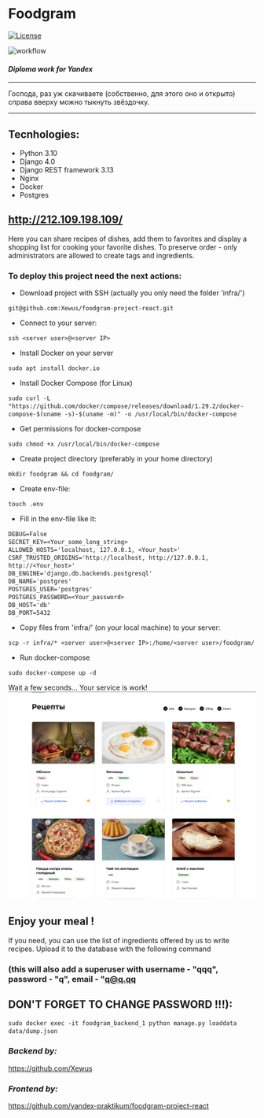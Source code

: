 # Foodgram

[![License](https://img.shields.io/badge/License-BSD_2--Clause-orange.svg)](https://opensource.org/licenses/BSD-2-Clause)

![workflow](https://github.com/Xewus/Foodgram/actions/workflows/main.yml/badge.svg)

#### *Diploma work for Yandex*

***
Господа, раз уж скачиваете (собственно, для этого оно и открыто) справа вверху можно тыкнуть звёздочку. 
***

## Tecnhologies:
- Python 3.10
- Django 4.0
- Django REST framework 3.13
- Nginx
- Docker
- Postgres


## http://212.109.198.109/


Here you can share recipes of dishes, add them to favorites and display a shopping list for cooking your favorite dishes.
To preserve order - only administrators are allowed to create tags and ingredients.

### To deploy this project need the next actions:
- Download project with SSH (actually you only need the folder 'infra/')
```
git@github.com:Xewus/foodgram-project-react.git
```
- Connect to your server:
```
ssh <server user>@<server IP>
```
- Install Docker on your server
```
sudo apt install docker.io
```
- Install Docker Compose (for Linux)
```
sudo curl -L "https://github.com/docker/compose/releases/download/1.29.2/docker-compose-$(uname -s)-$(uname -m)" -o /usr/local/bin/docker-compose
```
- Get permissions for docker-compose
```
sudo chmod +x /usr/local/bin/docker-compose
```
- Create project directory (preferably in your home directory)
```
mkdir foodgram && cd foodgram/
```
- Create env-file:
```
touch .env
```
- Fill in the env-file like it:
```
DEBUG=False
SECRET_KEY=<Your_some_long_string>
ALLOWED_HOSTS='localhost, 127.0.0.1, <Your_host>'
CSRF_TRUSTED_ORIGINS='http://localhost, http://127.0.0.1, http://<Your_host>'
DB_ENGINE='django.db.backends.postgresql'
DB_NAME='postgres'
POSTGRES_USER='postgres'
POSTGRES_PASSWORD=<Your_password>
DB_HOST='db'
DB_PORT=5432
```
- Copy files from 'infra/' (on your local machine) to your server:
```
scp -r infra/* <server user>@<server IP>:/home/<server user>/foodgram/
```
- Run docker-compose
```
sudo docker-compose up -d
```
Wait a few seconds...
Your service is work!
![Иллюстрация к проекту](https://github.com/Xewus/Foodgram/blob/master/screen.png)

## Enjoy your meal !

If you need, you can use the list of ingredients offered by us to write
recipes.
Upload it to the database with the following command 
### (this will also add a superuser with username - "qqq", password - "q", email - "q@q.qq
## DON'T FORGET TO CHANGE PASSWORD !!!):
```
sudo docker exec -it foodgram_backend_1 python manage.py loaddata data/dump.json
```

### *Backend by:*
https://github.com/Xewus
### *Frontend by:*
https://github.com/yandex-praktikum/foodgram-project-react
